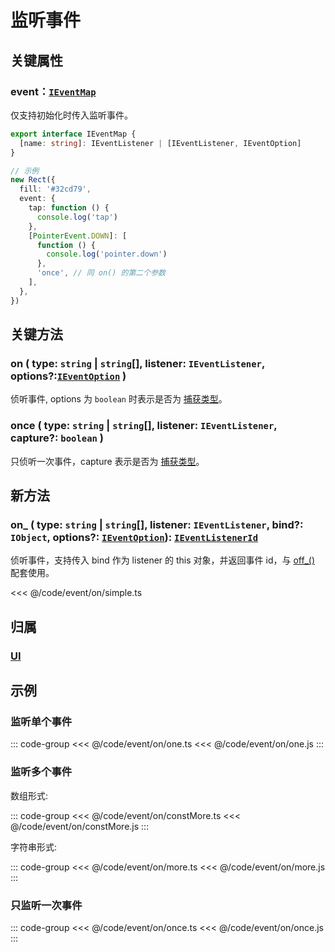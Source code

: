 # 监听事件

## 关键属性

### event：[`IEventMap`](/api/interfaces/IEventMap.md)

仅支持初始化时传入监听事件。

```ts
export interface IEventMap {
  [name: string]: IEventListener | [IEventListener, IEventOption]
}

// 示例
new Rect({
  fill: '#32cd79',
  event: {
    tap: function () {
      console.log('tap')
    },
    [PointerEvent.DOWN]: [
      function () {
        console.log('pointer.down')
      },
      'once', // 同 on() 的第二个参数
    ],
  },
})
```

## 关键方法

### on ( type: `string` | `string`[], listener: `IEventListener`, options?:[`IEventOption`](/api/modules.md#ieventoption) )

侦听事件, options 为 `boolean` 时表示是否为 [捕获类型](/reference/event/flow.md)。

### once ( type: `string` | `string`[], listener: `IEventListener`, capture?: `boolean` )

只侦听一次事件，capture 表示是否为 [捕获类型](/reference/event/flow.md)。

## 新方法

### on\_ ( type: `string` | `string`[], listener: `IEventListener`, bind?: `IObject`, options?: [`IEventOption`](/api/modules.md#ieventoption)): [`IEventListenerId`](/api/interfaces/IEventListenerId.md)

侦听事件，支持传入 bind 作为 listener 的 this 对象，并返回事件 id，与 [off\_()](./off.md#off) 配套使用。

<<< @/code/event/on/simple.ts

## 归属

### [UI](/reference/display/UI.md)

## 示例

### 监听单个事件

::: code-group
<<< @/code/event/on/one.ts
<<< @/code/event/on/one.js
:::

### 监听多个事件

数组形式:

::: code-group
<<< @/code/event/on/constMore.ts
<<< @/code/event/on/constMore.js
:::

字符串形式:

::: code-group
<<< @/code/event/on/more.ts
<<< @/code/event/on/more.js
:::

### 只监听一次事件

::: code-group
<<< @/code/event/on/once.ts
<<< @/code/event/on/once.js
:::
